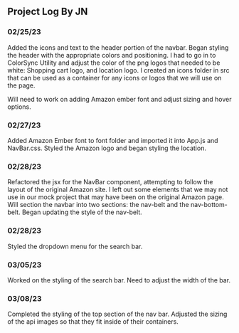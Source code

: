 ## Project Log By JN

### 02/25/23

Added the icons and text to the header portion of the navbar. Began styling the header with the appropriate colors and positioning. I had to go in to ColorSync Utility and adjust the color of the png logos that needed to be white: Shopping cart logo, and location logo. I created an icons folder in src that can be used as a container for any icons or logos that we will use on the page. 

Will need to work on adding Amazon ember font and adjust sizing and hover options.

### 02/27/23

Added Amazon Ember font to font folder and imported it into App.js and NavBar.css. Styled the Amazon logo and began styling the location.

### 02/28/23

Refactored the jsx for the NavBar component, attempting to follow the layout of the original Amazon site. I left out some elements that we may not use in our mock project that may have been on the original Amazon page. Will section the navbar into two sections: the nav-belt and the nav-bottom-belt. Began updating the style of the nav-belt.

### 02/28/23 
Styled the dropdown menu for the search bar.

### 03/05/23

Worked on the styling of the search bar. Need to adjust the width of the bar.

### 03/08/23

Completed the styling of the top section of the nav bar. Adjusted the sizing of the api images so that they fit inside of their containers.